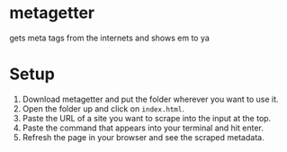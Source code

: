 # metagetter
gets meta tags from the internets and shows em to ya

# Setup
1. Download metagetter and put the folder wherever you want to use it.
2. Open the folder up and click on `index.html`.
3. Paste the URL of a site you want to scrape into the input at the top.
4. Paste the command that appears into your terminal and hit enter.
5. Refresh the page in your browser and see the scraped metadata.
